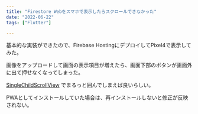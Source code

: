 ```yaml
---
title: "Firestore Webをスマホで表示したらスクロールできなかった"
date: "2022-06-22"
tags: ["Flutter"]

---
```


基本的な実装ができたので、Firebase HostingにデプロイしてPixel4で表示してみた。

画像をアップロードして画面の表示項目が増えたら、画面下部のボタンが画面外に出て押せなくなってしまった。

[SingleChildScrollView](https://api.flutter.dev/flutter/widgets/SingleChildScrollView-class.html) でまるっと囲んでしまえば良いらしい。

PWAとしてインストールしていた場合は、再インストールしないと修正が反映されない。
